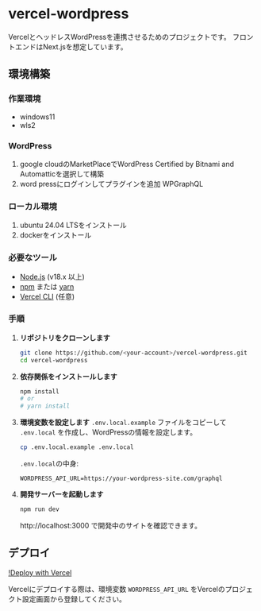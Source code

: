 # vercel-wordpress

VercelとヘッドレスWordPressを連携させるためのプロジェクトです。
フロントエンドはNext.jsを想定しています。

## 環境構築

### 作業環境
* windows11
* wls2

### WordPress
1. google cloudのMarketPlaceでWordPress Certified by Bitnami and Automatticを選択して構築
2. word pressにログインしてプラグインを追加
WPGraphQL

### ローカル環境
1. ubuntu 24.04 LTSをインストール
2. dockerをインストール

### 必要なツール
*   [Node.js](https://nodejs.org/ja/) (v18.x 以上)
*   [npm](https://www.npmjs.com/) または [yarn](https://yarnpkg.com/)
*   [Vercel CLI](https://vercel.com/docs/cli) (任意)

### 手順

1.  **リポジトリをクローンします**
    ```bash
    git clone https://github.com/<your-account>/vercel-wordpress.git
    cd vercel-wordpress
    ```

2.  **依存関係をインストールします**
    ```bash
    npm install
    # or
    # yarn install
    ```

3.  **環境変数を設定します**
    `.env.local.example` ファイルをコピーして `.env.local` を作成し、WordPressの情報を設定します。
    ```bash
    cp .env.local.example .env.local
    ```
    `.env.local`の中身:
    ```
    WORDPRESS_API_URL=https://your-wordpress-site.com/graphql
    ```

4.  **開発サーバーを起動します**
    ```bash
    npm run dev
    ```
    http://localhost:3000 で開発中のサイトを確認できます。

## デプロイ

[!Deploy with Vercel](https://vercel.com/new/clone?repository-url=https%3A%2F%2Fgithub.com%2F<your-account>%2Fvercel-wordpress)

Vercelにデプロイする際は、環境変数 `WORDPRESS_API_URL` をVercelのプロジェクト設定画面から登録してください。